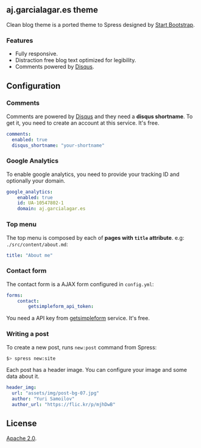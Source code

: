 ## aj.garcialagar.es theme

Clean blog theme is a ported theme to Spress designed by [Start Bootstrap](http://startbootstrap.com/).

### Features

* Fully responsive.
* Distraction free blog text optimized for legibility.
* Comments powered by [Disqus](disqus.com).

## Configuration

### Comments

Comments are powered by [Disqus](disqus.com) and they need a
**disqus shortname**. To get it, you need to create an account at this service.
It's free.

```yaml
comments:
  enabled: true
  disqus_shortname: "your-shortname"
```


### Google Analytics

To enable google analytics, you need to provide your tracking ID and optionally your domain.

```yaml
google_analytics:
    enabled: true
    id: UA-10547802-1
    domain: aj.garcialagar.es
```

### Top menu

The top menu is composed by each of **pages with `title` attribute**. e.g: `./src/content/about.md`:

```yaml
title: "About me"
```

### Contact form

The contact form is a AJAX form configured in `config.yml`:

```yaml
forms:
    contact:
        getsimpleform_api_token:
```

You need a API key from [getsimpleform](https://getsimpleform.com/) service. It's free.

### Writing a post

To create a new post, runs `new:post` command from Spress:

```bash
$> spress new:site
```

Each post has a header image. You can configure your image and some data about it.

```yaml
header_img:
  url: "assets/img/post-bg-07.jpg"
  author: "Yuri Samoilov"
  author_url: "https://flic.kr/p/mjhDwB"
```

## License

[Apache 2.0](http://www.apache.org/licenses/LICENSE-2.0).

